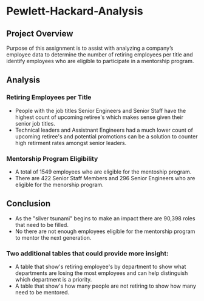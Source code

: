 # Pewlett-Hackard-Analysis

## Project Overview
Purpose of this assignment is to assist with analyzing a company’s employee data to determine the number of retiring employees per title and identify employees who are eligible to participate in a mentorship program.

## Analysis

### Retiring Employees per Title
- People with the job titles Senior Engineers and Senior Staff have the highest count of upcoming retiree's which makes sense given their senior job titles.
- Technical leaders and Assistnant Engineers had a much lower count of upcoming retiree's and potential promotions can be a solution to counter high retirment rates amongst senior leaders.

### Mentorship Program Eligibility
- A total of 1549 employees who are eligible for the mentoship program.
- There are 422 Senior Staff Members and 296 Senior Engineers who are eligible for the menorship program.

## Conclusion
- As the "silver tsunami" begins to make an impact there are 90,398 roles that need to be filled.
- No there are not enough employees eligible for the mentorship program to mentor the next generation.

### Two additional tables that could provide more insight:
-  A table that show's retiring employee's by department to show what departments are losing the most employees and can help distinguish which department is a priority.
-  A table that show's how many people are not retiring to show how many need to be mentored. 

